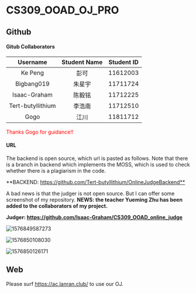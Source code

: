 # CS309_OOAD_OJ_PRO

## Github

#### Gitub Collaborators

|     Username      | Student Name | Student ID |
| :---------------: | :----------: | :--------: |
|      Ke Peng      |     彭可     |  11612003  |
|    Bigbang019     |    朱星宇    |  11711724  |
|   Isaac-Graham    |    陈毅铭    |  11712225  |
| Tert-butyllithium |    李浩南    |  11712510  |
|       Gogo        |     江川     |  11811712  |

<font color=ff0000>Thanks Gogo for guidance!! </font>

#### URL

The backend is open source, which url is pasted as follows. Note that there is a branch in backend which implements the MOSS, which is used to check whether there is a plagiarism in the code.

**BACKEND: <https://github.com/Tert-butyllithium/OnlineJudgeBackend**>



A bad news is that the judger is not open source. But I can offer some screenshot of my repository. **NEWS: the teacher Yueming Zhu has been added to the collaborators of my project.**



**Judger: <https://github.com/Isaac-Graham/CS309_OOAD_online_judge>**

![1576849587273](E:\Code\2019fall\CS309_OOAD_online_judge\final\img\fig1.png)



![1576850108030](E:\Code\2019fall\CS309_OOAD_online_judge\final\img\fig2.png)



![1576850126171](E:\Code\2019fall\CS309_OOAD_online_judge\final\img\fig3.png)

## Web 

Please surf <https://ac.lanran.club/> to use our OJ.

